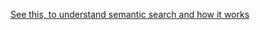 [See this, to understand semantic search and how it works](https://youtu.be/nlz9j-r0U9U?si=CIR5oiCZJWD-HR-0&t=677)

